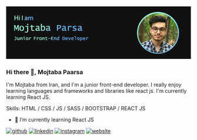 
![Junior Front-End Developer](https://github.com/mojtabapaarsa/mojtabapaarsa/blob/main/banner.jpg)
### Hi there 👋, Mojtaba Paarsa
 
I'm Mojtaba from Iran, and I'm a junior front-end developer. I really enjoy learning languages and frameworks and libraries like react js. I'm currently learning React JS.

Skills: HTML / CSS / JS / SASS / BOOTSTRAP / REACT JS

- 🌱 I’m currently learning React JS 


[<img src='https://cdn.jsdelivr.net/npm/simple-icons@3.0.1/icons/github.svg' alt='github' height='40'>](https://github.com/mojtabapaarsa)  [<img src='https://cdn.jsdelivr.net/npm/simple-icons@3.0.1/icons/linkedin.svg' alt='linkedin' height='40'>](https://www.linkedin.com/in/mojtabaparsa/)  [<img src='https://cdn.jsdelivr.net/npm/simple-icons@3.0.1/icons/instagram.svg' alt='instagram' height='40'>](https://www.instagram.com/mojtabadeveloper/)  [<img src='https://cdn.jsdelivr.net/npm/simple-icons@3.0.1/icons/icloud.svg' alt='website' height='40'>](http://mojtabaparsa.ir)  

